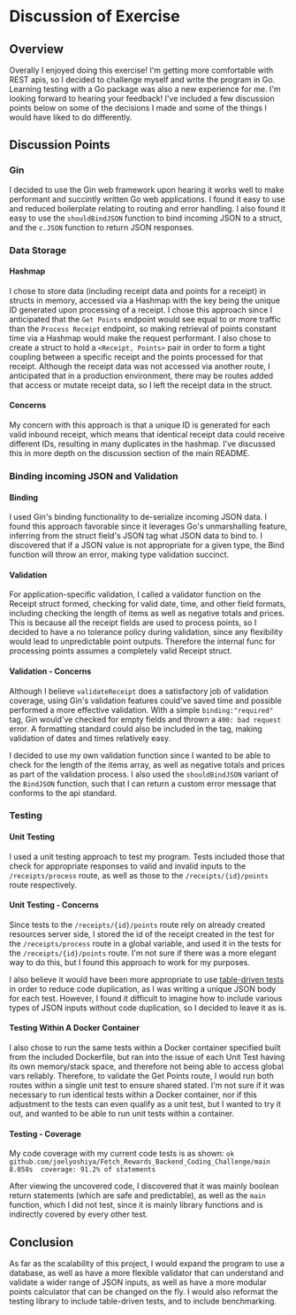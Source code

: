 # Discussion of Exercise

## Overview

Overally I enjoyed doing this exercise! I'm getting more comfortable with REST apis, so I decided to challenge myself and write the program in Go. Learning testing with a Go package was also a new experience for me. I'm looking forward to hearing your feedback! I've included a few discussion points below on some of the decisions I made and some of the things I would have liked to do differently.

## Discussion Points

### Gin

I decided to use the Gin web framework upon hearing it works well to make performant and succintly written Go web applications. I found it easy to use and reduced boilerplate relating to routing and error handling. I also found it easy to use the `shouldBindJSON` function to bind incoming JSON to a struct, and the `c.JSON` function to return JSON responses.

### Data Storage

#### Hashmap

I chose to store data (including receipt data and points for a receipt) in structs in memory, accessed via a Hashmap with the key being the unique ID generated upon processing of a receipt. I chose this approach since I anticipated that the `Get Points` endpoint would see equal to or more traffic than the `Process Receipt` endpoint, so making retrieval of points constant time via a Hashmap would make the request performant. I also chose to create a struct to hold a `<Receipt, Points>` pair in order to form a tight coupling between a specific receipt and the points processed for that receipt. Although the receipt data was not accessed via another route, I anticipated that in a production environment, there may be routes added that access or mutate receipt data, so I left the receipt data in the struct.

#### Concerns

My concern with this approach is that a unique ID is generated for each valid inbound receipt, which means that identical receipt data could receive different IDs, resulting in many duplicates in the hashmap. I've discussed this in more depth on the discussion section of the main README.

### Binding incoming JSON and Validation

#### Binding

I used Gin's binding functionality to de-serialize incoming JSON data. I found this approach favorable since it leverages Go's unmarshalling feature, inferring from the struct field's JSON tag what JSON data to bind to. I discovered that if a JSON value is not appropriate for a given type, the Bind function will throw an error, making type validation succinct.

#### Validation

For application-specific validation, I called a validator function on the Receipt struct formed, checking for valid date, time, and other field formats, including checking the length of items as well as negative totals and prices. This is because all the receipt fields are used to process points, so I decided to have a no tolerance policy during validation, since any flexibility would lead to unpredictable point outputs. Therefore the internal func for processing points assumes a completely valid Receipt struct.

#### Validation - Concerns

Although I believe `validateReceipt` does a satisfactory job of validation coverage, using Gin's validation features could've saved time and possible performed a more effective validation. With a simple `binding:"required"` tag, Gin would've checked for empty fields and thrown a `400: bad request` error. A formatting standard could also be included in the tag, making validation of dates and times relatively easy.

I decided to use my own validation function since I wanted to be able to check for the length of the items array, as well as negative totals and prices as part of the validation process. I also used the  `shouldBindJSON` variant of the `BindJSON` function, such that I can return a custom error message that conforms to the api standard.

### Testing

#### Unit Testing

I used a unit testing approach to test my program. Tests included those that check for appropriate responses to valid and invalid inputs to the `/receipts/process` route, as well as those to the `/receipts/{id}/points` route respectively.

#### Unit Testing - Concerns

Since tests to the `/receipts/{id}/points` route rely on already created resources server side, I stored the id of the receipt created in the test for the `/receipts/process` route in a global variable, and used it in the tests for the `/receipts/{id}/points` route. I'm not sure if there was a more elegant way to do this, but I found this approach to work for my purposes.

I also believe it would have been more appropriate to use [table-driven tests](https://pkg.go.dev/testing#hdr-Subtests_and_Sub_benchmarks) in order to reduce code duplication, as I was writing a unique JSON body for each test. However, I found it difficult to imagine how to include various types of JSON inputs without code duplication, so I decided to leave it as is.

#### Testing Within A Docker Container

I also chose to run the same tests within a Docker container specified built from the included Dockerfile, but ran into the issue of each Unit Test having its own memory/stack space, and therefore not being able to access global vars reliably. Therefore, to validate the Get Points route, I would run both routes within a single unit test to ensure shared stated. I'm not sure if it was necessary to run identical tests within a Docker container, nor if this adjustment to the tests can even qualify as a unit test, but I wanted to try it out, and wanted to be able to run unit tests within a container.

#### Testing - Coverage

My code coverage with my current code tests is as shown:
`ok      github.com/joelyoshiya/Fetch_Rewards_Backend_Coding_Challenge/main      8.058s  coverage: 91.2% of statements`

After viewing the uncovered code, I discovered that it was mainly boolean return statements (which are safe and predictable), as well as the `main` function, which I did not test, since it is mainly library functions and is indirectly covered by every other test.

## Conclusion

As far as the scalability of this project, I would expand the program to use a database, as well as have a more flexible validator that can understand and validate a wider range of JSON inputs, as well as have a more modular points calculator that can be changed on the fly. I would also reformat the testing library to include table-driven tests, and to include benchmarking.
